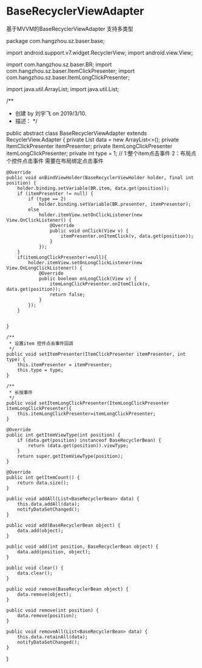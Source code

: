 # BaseRecyclerViewAdapter
基于MVVM的BaseRecyclerViewAdapter
支持多类型

package com.hangzhou.sz.baser.base;

import android.support.v7.widget.RecyclerView;
import android.view.View;

import com.hangzhou.sz.baser.BR;
import com.hangzhou.sz.baser.ItemClickPresenter;
import com.hangzhou.sz.baser.ItemLongClickPresenter;

import java.util.ArrayList;
import java.util.List;

/**
 * 创建 by 刘宇飞 on 2019/3/10.
 * 描述：
 */

public abstract class BaseRecyclerViewAdapter extends RecyclerView.Adapter<BaseRecyclerViewHolder> {
    private List<BaseRecyclerBean> data = new ArrayList<>();
    private ItemClickPresenter itemPresenter;
    private ItemLongClickPresenter itemLongClickPresenter;
    private int type = 1; // 1:整个item点击事件 2：布局点个控件点击事件 需要在布局绑定点击事件

    @Override
    public void onBindViewHolder(BaseRecyclerViewHolder holder, final int position) {
        holder.binding.setVariable(BR.item, data.get(position));
        if (itemPresenter != null) {
            if (type == 2)
                holder.binding.setVariable(BR.presenter, itemPresenter);
            else
                holder.itemView.setOnClickListener(new View.OnClickListener() {
                    @Override
                    public void onClick(View v) {
                        itemPresenter.onItemClick(v, data.get(position));
                    }
                });
        }
        if(itemLongClickPresenter!=null){
            holder.itemView.setOnLongClickListener(new View.OnLongClickListener() {
                @Override
                public boolean onLongClick(View v) {
                    itemLongClickPresenter.onItemClick(v, data.get(position));
                    return false;
                }
            });
        }


    }

    /**
     * 设置item 控件点击事件回调
     */
    public void setItemPresenter(ItemClickPresenter itemPresenter, int type) {
        this.itemPresenter = itemPresenter;
        this.type = type;
    }

    /**
     * 长按事件
     */
    public void setItemLongClickPresenter(ItemLongClickPresenter itemLongClickPresenter){
        this.itemLongClickPresenter=itemLongClickPresenter;
    }

    @Override
    public int getItemViewType(int position) {
        if (data.get(position) instanceof BaseRecyclerBean) {
            return (data.get(position)).viewType;
        }
        return super.getItemViewType(position);
    }

    @Override
    public int getItemCount() {
        return data.size();
    }

    public void addAll(List<BaseRecyclerBean> data) {
        this.data.addAll(data);
        notifyDataSetChanged();
    }

    public void add(BaseRecyclerBean object) {
        data.add(object);
    }

    public void add(int position, BaseRecyclerBean object) {
        data.add(position, object);
    }

    public void clear() {
        data.clear();
    }

    public void remove(BaseRecyclerBean object) {
        data.remove(object);
    }

    public void remove(int position) {
        data.remove(position);
    }

    public void removeAll(List<BaseRecyclerBean> data) {
        this.data.retainAll(data);
        notifyDataSetChanged();
    }

}
